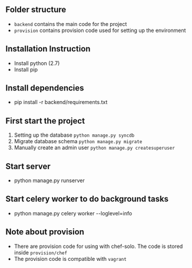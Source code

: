 ## Folder structure
* `backend` contains the main code for the project
* `provision` contains provision code used for setting up the environment

## Installation Instruction
* Install python (2.7)
* Install pip

## Install dependencies
* pip install -r backend/requirements.txt

## First start the project
1. Setting up the database `python manage.py syncdb`
2. Migrate database schema `python manage.py migrate`
3. Manually create an admin user `python manage.py createsuperuser`

## Start server
* python manage.py runserver

## Start celery worker to do background tasks
* python manage.py celery worker --loglevel=info

## Note about provision
* There are provision code for using with chef-solo. The code is stored inside `provision/chef`
* The provision code is compatible with `vagrant`